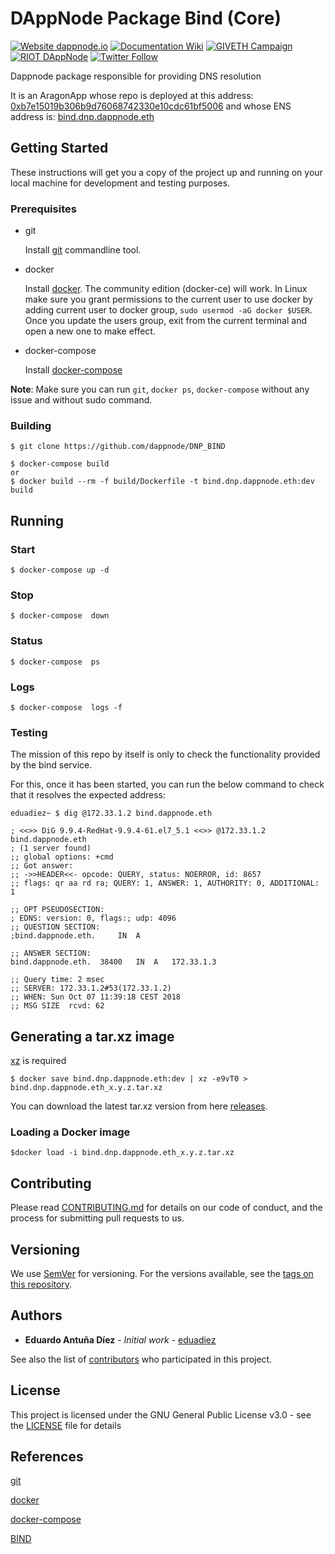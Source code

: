# DAppNode Package Bind (Core)

[![Website dappnode.io](https://img.shields.io/badge/Website-dappnode.io-brightgreen.svg)](https://dappnode.io/)
[![Documentation Wiki](https://img.shields.io/badge/Documentation-Wiki-brightgreen.svg)](https://docs.dappnode.io)
[![GIVETH Campaign](https://img.shields.io/badge/GIVETH-Campaign-1e083c.svg)](https://donate.dappnode.io)
[![RIOT DAppNode](https://img.shields.io/badge/RIOT-DAppNode-blue.svg)](https://riot.dappnode.io)
[![Twitter Follow](https://img.shields.io/twitter/follow/espadrine.svg?style=social&label=Follow)](https://twitter.dappnode.io)

Dappnode package responsible for providing DNS resolution

It is an AragonApp whose repo is deployed at this address: [0xb7e15019b306b9d76068742330e10cdc61bf5006](https://etherscan.io/address/0xb7e15019b306b9d76068742330e10cdc61bf5006) and whose ENS address is: [bind.dnp.dappnode.eth](https://etherscan.io/enslookup?q=bind.dnp.dappnode.eth])

## Getting Started

These instructions will get you a copy of the project up and running on your local machine for development and testing purposes.

### Prerequisites

- git

  Install [git](https://git-scm.com/book/en/v2/Getting-Started-Installing-Git) commandline tool.

- docker

  Install [docker](https://docs.docker.com/engine/installation). The community edition (docker-ce) will work. In Linux make sure you grant permissions to the current user to use docker by adding current user to docker group, `sudo usermod -aG docker $USER`. Once you update the users group, exit from the current terminal and open a new one to make effect.

- docker-compose

  Install [docker-compose](https://docs.docker.com/compose/install)

**Note**: Make sure you can run `git`, `docker ps`, `docker-compose` without any issue and without sudo command.

### Building

```
$ git clone https://github.com/dappnode/DNP_BIND
```

```
$ docker-compose build
or
$ docker build --rm -f build/Dockerfile -t bind.dnp.dappnode.eth:dev build
```

## Running

### Start

```
$ docker-compose up -d
```

### Stop

```
$ docker-compose  down
```

### Status

```
$ docker-compose  ps
```

### Logs

```
$ docker-compose  logs -f
```

### Testing

The mission of this repo by itself is only to check the functionality provided by the bind service.

For this, once it has been started, you can run the below command to check that it resolves the expected address:

```
eduadiez~ $ dig @172.33.1.2 bind.dappnode.eth

; <<>> DiG 9.9.4-RedHat-9.9.4-61.el7_5.1 <<>> @172.33.1.2 bind.dappnode.eth
; (1 server found)
;; global options: +cmd
;; Got answer:
;; ->>HEADER<<- opcode: QUERY, status: NOERROR, id: 8657
;; flags: qr aa rd ra; QUERY: 1, ANSWER: 1, AUTHORITY: 0, ADDITIONAL: 1

;; OPT PSEUDOSECTION:
; EDNS: version: 0, flags:; udp: 4096
;; QUESTION SECTION:
;bind.dappnode.eth.		IN	A

;; ANSWER SECTION:
bind.dappnode.eth.	38400	IN	A	172.33.1.3

;; Query time: 2 msec
;; SERVER: 172.33.1.2#53(172.33.1.2)
;; WHEN: Sun Oct 07 11:39:18 CEST 2018
;; MSG SIZE  rcvd: 62

```

## Generating a tar.xz image

[xz](https://tukaani.org/xz/) is required

```
$ docker save bind.dnp.dappnode.eth:dev | xz -e9vT0 > bind.dnp.dappnode.eth_x.y.z.tar.xz
```

You can download the latest tar.xz version from here [releases](https://github.com/dappnode/DNP_BIND/releases).

### Loading a Docker image

```
$docker load -i bind.dnp.dappnode.eth_x.y.z.tar.xz
```

## Contributing

Please read [CONTRIBUTING.md](https://github.com/dappnode) for details on our code of conduct, and the process for submitting pull requests to us.

## Versioning

We use [SemVer](http://semver.org/) for versioning. For the versions available, see the [tags on this repository](https://github.com/dappnode/DNP_BIND/tags).

## Authors

- **Eduardo Antuña Díez** - _Initial work_ - [eduadiez](https://github.com/eduadiez)

See also the list of [contributors](https://github.com/dappnode/DNP_BIND/contributors) who participated in this project.

## License

This project is licensed under the GNU General Public License v3.0 - see the [LICENSE](LICENSE) file for details

## References

[git](https://git-scm.com/)

[docker](https://www.docker.com/)

[docker-compose](https://docs.docker.com/compose/)

[BIND](https://www.isc.org/downloads/bind/)

